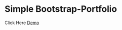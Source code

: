 # Simple Bootstrap-Portfolio
Click Here [Demo](https://zaidfadel89.github.io/Simple_Bootstrap-Project.index/.)
